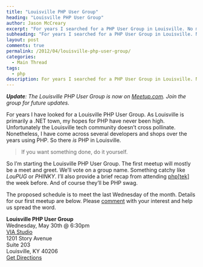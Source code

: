 ```yaml
---
title: "Louisville PHP User Group"
heading: "Louisville PHP User Group"
author: Jason McCreary
excerpt: "For years I searched for a PHP User Group in Louisville. No more. I'm starting the Louisville PHP User Group and leading our first meeting."
subheading: "For years I searched for a PHP User Group in Louisville. No more. I'm starting the Louisville PHP User Group and leading our first meeting."
layout: post
comments: true
permalink: /2012/04/louisville-php-user-group/
categories:
  - Main Thread
tags:
  - php
description: For years I searched for a PHP User Group in Louisville. No more. I'm starting the Louisville PHP User Group and leading our first meeting.
---
```

***Update**: The Louisville PHP User Group is now on [Meetup.com][1]. Join the group for future updates.*

For years I have looked for a Louisville PHP User Group. As Louisville is primarily a .NET town, my hopes for PHP have never been high. Unfortunately the Louisville tech community doesn&rsquo;t cross pollinate. Nonetheless, I have come across several developers and shops over the years using PHP. So there *is* PHP in Louisville.

> If you want something done, do it yourself.

So I&rsquo;m starting the Louisville PHP User Group. The first meetup will mostly be a meet and greet. We&rsquo;ll vote on a group name. Something catchy like *LouPUG* or *PHINKY*. I&rsquo;ll also provide a brief recap from attending [php[tek]][2] the week before. And of course they&rsquo;ll be PHP swag.

The proposed schedule is to meet the last Wednesday of the month. Details for our first meetup are below. Please [comment][3] with your interest and help us spread the word.

**Louisville PHP User Group**  
Wednesday, May 30th @ 6:30pm  
[VIA Studio][4]  
1201 Story Avenue  
Suite 203  
Louisville, KY 40206  
[Get Directions][5]

 [1]: http://www.meetup.com/Louisville-PHP-User-Group/ "Louisville PHP User Group Meetup"
 [2]: http://tek12.phparch.com/ "2012 PHP|tek Conference"
 [3]: #comments
 [4]: http://viastudio.com " VIA Studio - Web Marketing, Design, and Development"
 [5]: http://maps.google.com/maps?q=1201+Story+Avenue,+Louisville,+KY&hl=en&sll=38.255706,-85.729108&sspn=0.013345,0.027874&z=17 "Directions with Google Maps"
